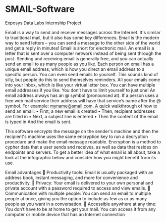 # SMAIL-Software
Exposys Data Labs Internship Project

Email is a way to send and receive messages across the Internet. It's similar to traditional mail, but it also has some key differences. 
           Email is the modern way to send letters – you can send a message to the other side of the world and get a reply in minutes! Email is short for electronic mail. An email is a letter that is sent over a computer network instead of being sent through the post. Sending and receiving email is generally free, and you can actually send an email to as many people as you like. Each person on email has a unique email address, which is how you direct an email address to a specific person. You can even send emails to yourself. This sounds kind of silly, but people do this to send themselves reminders. All your emails come into your Inbox, which is like your virtual letter box. You can have multiple email addresses if you like. You don’t have to limit yourself to just one! An email address always has an @ symbol (pronounced at). If a person uses a free web mail service their address will have that service’s name after the @ symbol. 
For example:			myname@smail.com.
A quick walkthrough of how to send an email:
•	First, a new email is created
•	Then, recipient addresses are filled in
•	Next, a subject line is entered
•	Then the content of the email is typed in
And the email is sent.

This software encrypts the message on the sender's machine and then the recipient's machine uses the same encryption key to run a decryption procedure and make the email message readable. Encryption is a method to cypher data that a user sends and receives, as well as data that resides on endpoints and servers. To get a better idea of what email is all about, take a look at the infographic below and consider how you might benefit from its use.

Email advantages
	Productivity tools: Email is usually packaged with an address book, instant messaging, and more for convenience and productivity.
	Privacy: Your email is delivered to your own personal and private account with a password required to access and view emails.
	Communication with multiple people: You can send an email to multiple people at once, giving you the option to include as few as or as many people as you want in a conversation.
	Accessible anywhere at any time: You don’t have to be at home to get your mail. You can access it from any computer or mobile device that has an Internet connection
